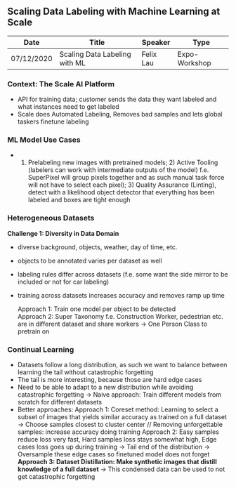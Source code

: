 ## Scaling Data Labeling with Machine Learning at Scale 

| Date | Title | Speaker | Type |   
| ---- | ----- | ------- | ---- |
| 07/12/2020 | Scaling Data Labeling with ML  | Felix Lau | Expo-Workshop |

### Context: The Scale AI Platform
- API for training data; customer sends the data they want labeled and what instances need to get labeled
- Scale does Automated Labeling, Removes bad samples and lets global taskers finetune labeling


### ML Model Use Cases
- 1) Prelabeling new images with pretrained models; 2) Active Tooling (labelers can work with intermediate outputs of the model) f.e. SuperPixel will group pixels together and as such manual task force will not have to select each pixel); 3) Quality Assurance (Linting), detect with a likelihood object detector that everything has been labeled and boxes are tight enough


### Heterogeneous Datasets

**Challenge 1: Diversity in Data Domain**
- diverse background, objects, weather, day of time, etc.
- objects to be annotated varies per dataset as well
- labeling rules differ across datasets (f.e. some want the side mirror to be included or not for car labeling)
- training across datasets increases accuracy and removes ramp up time

    Approach 1: Train one model per object to be detected  
    Approach 2: Super Taxonomy
    f.e. Construction Worker, pedestrian etc. are in different dataset and share workers -> One Person Class to pretrain on

### Continual Learning
- Datasets follow a long distribution, as such we want to balance between learning the tail without catastrophic forgetting
- The tail is more interesting, because those are hard edge cases
- Need to be able to adapt to a new distribution while avoiding catastrophic forgetting
    -> Naive approach: Train different models from scratch for different datasets
- Better approaches: 
  Approach 1: Coreset method: Learning to select a subset of images that yields similar accuracy as trained on a full dataset -> Choose samples closest to cluster center // Removing unforgettable samples: increase accuracy doing training
  Approach 2: Easy samples reduce loss very fast, Hard samples loss stays somewhat high, Edge cases loss goes up during training -> Tail end of the distribution -> Oversample these edge cases so finetuned model does not forget
  **Approach 3: Dataset Distillation: Make synthetic images that distill knowledge of a full dataset** -> This condensed data can be used to not get catastrophic forgetting  
